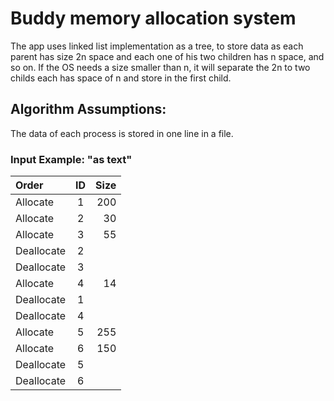 # Buddy memory allocation system
The app uses linked list implementation as a tree, to store data as
each parent has size 2n space and each one of his two children has n space,
and so on. If the OS needs a size smaller than n, it will separate the 2n to
two childs each has space of n and store in the first child.

## Algorithm Assumptions:
The data of each process is stored in one line in a file.

### Input Example: "as text"

|Order      | ID | Size
| :---     |:----:|          ---: |
|Allocate   | 1  | 200
|Allocate   | 2  | 30
|Allocate   | 3  | 55
|Deallocate | 2  |
|Deallocate | 3  |
|Allocate   | 4  | 14
|Deallocate | 1  |
|Deallocate | 4  |
|Allocate   | 5  |255
|Allocate   | 6  |150
|Deallocate | 5  |
|Deallocate |6   |
